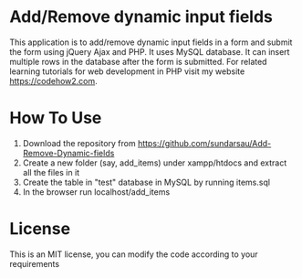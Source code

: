# Add/Remove dynamic input fields 
This application is to add/remove dynamic input fields in a form and submit the form using jQuery Ajax and PHP. It uses MySQL database. It can insert multiple rows in the database after the form is submitted. For related learning tutorials for web development in PHP visit my website https://codehow2.com.
# How To Use
1) Download the repository from https://github.com/sundarsau/Add-Remove-Dynamic-fields
2) Create a new folder (say, add_items) under xampp/htdocs and extract all the files in it
3) Create the table in "test" database in MySQL by running items.sql
4) In the browser run localhost/add_items
# License
This is an MIT license, you can modify the code according to your requirements
